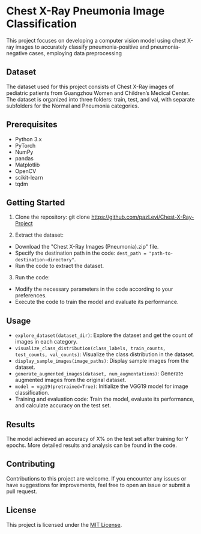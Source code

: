 
# Chest X-Ray Pneumonia Image Classification

This project focuses on developing a computer vision model using chest X-ray images to accurately classify pneumonia-positive and pneumonia-negative cases, employing data preprocessing

## Dataset

The dataset used for this project consists of Chest X-Ray images of pediatric patients from Guangzhou Women and Children’s Medical Center. The dataset is organized into three folders: train, test, and val, with separate subfolders for the Normal and Pneumonia categories.

## Prerequisites

- Python 3.x
- PyTorch
- NumPy
- pandas
- Matplotlib
- OpenCV
- scikit-learn
- tqdm

## Getting Started

1. Clone the repository:
git clone https://github.com/pazLevi/Chest-X-Ray-Project


2. Extract the dataset:

- Download the "Chest X-Ray Images (Pneumonia).zip" file.
- Specify the destination path in the code: `dest_path = "path-to-destination-directory"`.
- Run the code to extract the dataset.

3. Run the code:

- Modify the necessary parameters in the code according to your preferences.
- Execute the code to train the model and evaluate its performance.

## Usage

- `explore_dataset(dataset_dir)`: Explore the dataset and get the count of images in each category.
- `visualize_class_distribution(class_labels, train_counts, test_counts, val_counts)`: Visualize the class distribution in the dataset.
- `display_sample_images(image_paths)`: Display sample images from the dataset.
- `generate_augmented_images(dataset, num_augmentations)`: Generate augmented images from the original dataset.
- `model = vgg19(pretrained=True)`: Initialize the VGG19 model for image classification.
- Training and evaluation code: Train the model, evaluate its performance, and calculate accuracy on the test set.

## Results

The model achieved an accuracy of X% on the test set after training for Y epochs. More detailed results and analysis can be found in the code.

## Contributing

Contributions to this project are welcome. If you encounter any issues or have suggestions for improvements, feel free to open an issue or submit a pull request.

## License

This project is licensed under the [MIT License](LICENSE).

